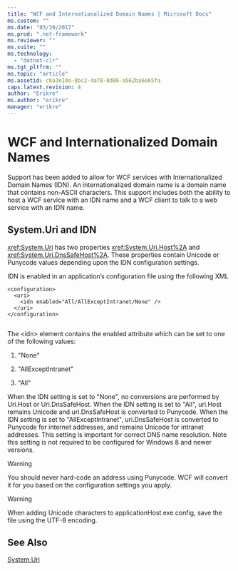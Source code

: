 ```yaml
---
title: "WCF and Internationalized Domain Names | Microsoft Docs"
ms.custom: ""
ms.date: "03/30/2017"
ms.prod: ".net-framework"
ms.reviewer: ""
ms.suite: ""
ms.technology: 
  - "dotnet-clr"
ms.tgt_pltfrm: ""
ms.topic: "article"
ms.assetid: c8a3e10a-8bc2-4a78-8d86-a562ba6e65fa
caps.latest.revision: 4
author: "Erikre"
ms.author: "erikre"
manager: "erikre"
---
```

# WCF and Internationalized Domain Names
Support has been added to allow for WCF services with Internationalized Domain Names (IDN). An internationalized domain name is a domain name that contains non-ASCII characters. This support includes both the ability to host a WCF service with an IDN name and a WCF client to talk to a web service with an IDN name.  
  
## System.Uri and IDN  
 <xref:System.Uri> has two properties <xref:System.Uri.Host%2A> and <xref:System.Uri.DnsSafeHost%2A>. These properties contain Unicode or Punycode values depending upon the IDN configuration settings.  
  
 IDN is enabled in an application’s configuration file using the following XML  
  
```  
<configuration>  
  <uri>  
    <idn enabled="All/AllExceptIntranet/None" />  
  </uri>  
</configuration>  
  
```  
  
 The \<idn> element contains the enabled attribute which can be set to one of the following values:  
  
1.  "None"  
  
2.  "AllExceptIntranet"  
  
3.  "All"  
  
 When the IDN setting is set to "None", no conversions are performed by Uri.Host or Uri.DnsSafeHost. When the IDN setting is set to "All", uri.Host remains Unicode and uri.DnsSafeHost is converted to Punycode. When the IDN setting is set to "AllExceptIntranet", uri.DnsSafeHost is converted to Punycode for internet addresses, and remains Unicode for intranet addresses. This setting is important for correct DNS name resolution. Note this setting is not required to be configured for Windows 8 and newer versions.  
  
> [!WARNING]
>  You should never hard-code an address using Punycode. WCF will convert it for you based on the configuration settings you apply.  
  
> [!WARNING]
>  When adding Unicode characters to applicationHost.exe.config, save the file using the UTF-8 encoding.  
  
## See Also  
 [System.Uri](http://msdn.microsoft.com/library/system.uri.aspx)
